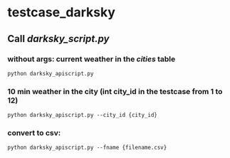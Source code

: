 # testcase_darksky
## Call *darksky_script.py*
### without args: current weather in the *cities* table
`python darksky_apiscript.py`
### 10 min weather in the city (int city_id in the testcase from 1 to 12)
`python darksky_apiscript.py --city_id {city_id}`
### convert to csv:
`python darksky_apiscript.py --fname {filename.csv}`